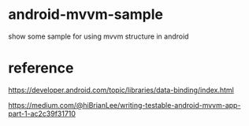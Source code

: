 # android-mvvm-sample
show some sample for using mvvm structure in android

# reference
https://developer.android.com/topic/libraries/data-binding/index.html <br>

https://medium.com/@hiBrianLee/writing-testable-android-mvvm-app-part-1-ac2c39f31710
